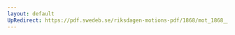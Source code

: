 ```yaml
---
layout: default
UpRedirect: https://pdf.swedeb.se/riksdagen-motions-pdf/1868/mot_1868__ak__00123/mot_1868__ak__00123_001.pdf
---
```

